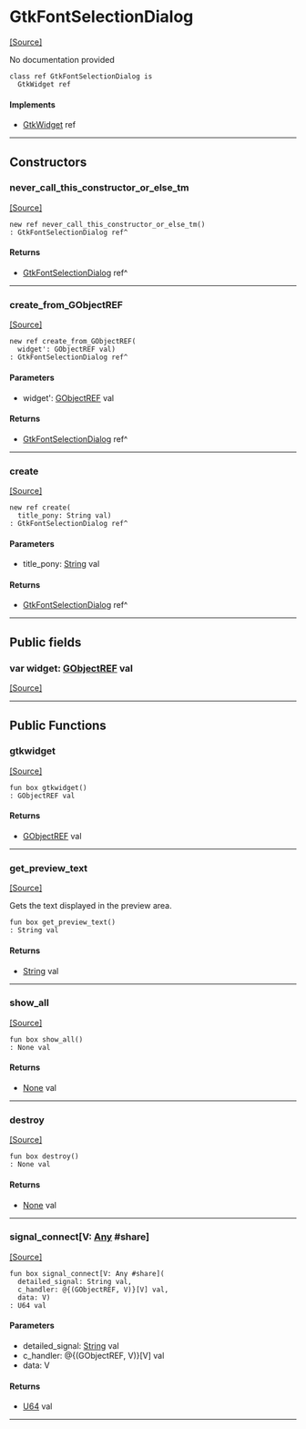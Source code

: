 # GtkFontSelectionDialog
<span class="source-link">[[Source]](src/gtk3/GtkFontSelectionDialog.md#L6)</span>

No documentation provided


```pony
class ref GtkFontSelectionDialog is
  GtkWidget ref
```

#### Implements

* [GtkWidget](gtk3-GtkWidget.md) ref

---

## Constructors

### never_call_this_constructor_or_else_tm
<span class="source-link">[[Source]](src/gtk3/GtkFontSelectionDialog.md#L13)</span>


```pony
new ref never_call_this_constructor_or_else_tm()
: GtkFontSelectionDialog ref^
```

#### Returns

* [GtkFontSelectionDialog](gtk3-GtkFontSelectionDialog.md) ref^

---

### create_from_GObjectREF
<span class="source-link">[[Source]](src/gtk3/GtkFontSelectionDialog.md#L16)</span>


```pony
new ref create_from_GObjectREF(
  widget': GObjectREF val)
: GtkFontSelectionDialog ref^
```
#### Parameters

*   widget': [GObjectREF](gtk3-..-gobject-GObjectREF.md) val

#### Returns

* [GtkFontSelectionDialog](gtk3-GtkFontSelectionDialog.md) ref^

---

### create
<span class="source-link">[[Source]](src/gtk3/GtkFontSelectionDialog.md#L20)</span>


```pony
new ref create(
  title_pony: String val)
: GtkFontSelectionDialog ref^
```
#### Parameters

*   title_pony: [String](builtin-String.md) val

#### Returns

* [GtkFontSelectionDialog](gtk3-GtkFontSelectionDialog.md) ref^

---

## Public fields

### var widget: [GObjectREF](gtk3-..-gobject-GObjectREF.md) val
<span class="source-link">[[Source]](src/gtk3/GtkFontSelectionDialog.md#L10)</span>



---

## Public Functions

### gtkwidget
<span class="source-link">[[Source]](src/gtk3/GtkFontSelectionDialog.md#L12)</span>


```pony
fun box gtkwidget()
: GObjectREF val
```

#### Returns

* [GObjectREF](gtk3-..-gobject-GObjectREF.md) val

---

### get_preview_text
<span class="source-link">[[Source]](src/gtk3/GtkFontSelectionDialog.md#L52)</span>


Gets the text displayed in the preview area.


```pony
fun box get_preview_text()
: String val
```

#### Returns

* [String](builtin-String.md) val

---

### show_all
<span class="source-link">[[Source]](src/gtk3/GtkWidget.md#L4)</span>


```pony
fun box show_all()
: None val
```

#### Returns

* [None](builtin-None.md) val

---

### destroy
<span class="source-link">[[Source]](src/gtk3/GtkWidget.md#L7)</span>


```pony
fun box destroy()
: None val
```

#### Returns

* [None](builtin-None.md) val

---

### signal_connect\[V: [Any](builtin-Any.md) #share\]
<span class="source-link">[[Source]](src/gtk3/GtkWidget.md#L10)</span>


```pony
fun box signal_connect[V: Any #share](
  detailed_signal: String val,
  c_handler: @{(GObjectREF, V)}[V] val,
  data: V)
: U64 val
```
#### Parameters

*   detailed_signal: [String](builtin-String.md) val
*   c_handler: @{(GObjectREF, V)}[V] val
*   data: V

#### Returns

* [U64](builtin-U64.md) val

---

